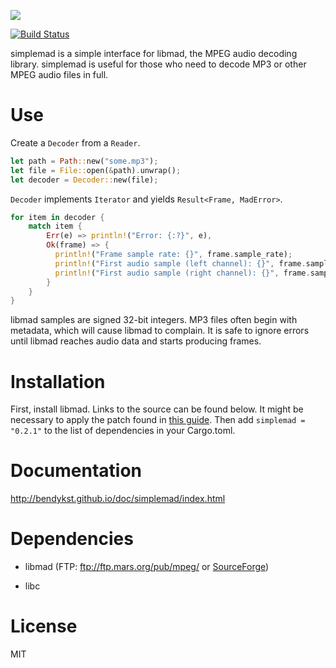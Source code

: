 [![](https://img.shields.io/crates/v/simplemad.svg)](https://crates.io/crates/simplemad)

[![Build Status](https://travis-ci.org/bendykst/simple-mad.rs.svg?branch=master)](https://travis-ci.org/bendykst/simple-mad.rs)

simplemad is a simple interface for libmad, the MPEG audio decoding library. simplemad is useful for those who need to decode MP3 or other MPEG audio files in full.

# Use

Create a `Decoder` from a `Reader`.

```Rust
let path = Path::new("some.mp3");
let file = File::open(&path).unwrap();
let decoder = Decoder::new(file);
```

`Decoder` implements `Iterator` and yields `Result<Frame, MadError>`.

```Rust
for item in decoder {
    match item {
        Err(e) => println!("Error: {:?}", e),
        Ok(frame) => {
          println!("Frame sample rate: {}", frame.sample_rate);
          println!("First audio sample (left channel): {}", frame.samples[0][0]);
          println!("First audio sample (right channel): {}", frame.samples[1][0]);
        }
    }
}
```

libmad samples are signed 32-bit integers. MP3 files often begin with metadata, which will cause libmad to complain. It is safe to ignore errors until libmad reaches audio data and starts producing frames.

# Installation

First, install libmad. Links to the source can be found below. It might be necessary to apply the patch found in [this guide](http://www.linuxfromscratch.org/blfs/view/svn/multimedia/libmad.html). Then add `simplemad = "0.2.1"` to the list of dependencies in your Cargo.toml.

# Documentation

http://bendykst.github.io/doc/simplemad/index.html

# Dependencies

 * libmad (FTP: ftp://ftp.mars.org/pub/mpeg/ or [SourceForge](http://sourceforge.net/project/showfiles.php?group_id=12349))

 * libc

# License

MIT
